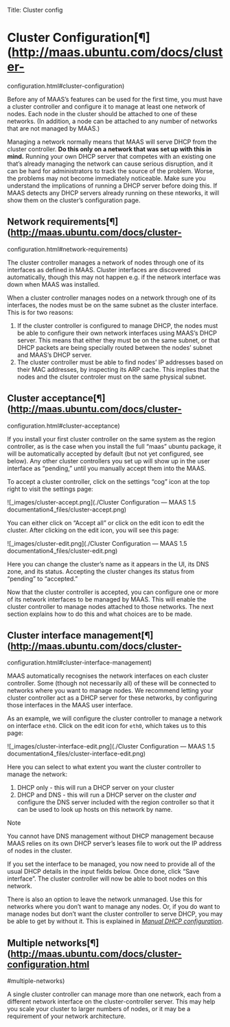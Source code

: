 Title: Cluster config

# Cluster Configuration[¶](http://maas.ubuntu.com/docs/cluster-
configuration.html#cluster-configuration)

Before any of MAAS’s features can be used for the first time, you must have a
cluster controller and configure it to manage at least one network of nodes.
Each node in the cluster should be attached to one of these networks. (In
addition, a node can be attached to any number of networks that are not
managed by MAAS.)

Managing a network normally means that MAAS will serve DHCP from the cluster
controller. **Do this only on a network that was set up with this in mind.**
Running your own DHCP server that competes with an existing one that’s already
managing the network can cause serious disruption, and it can be hard for
administrators to track the source of the problem. Worse, the problems may not
become immediately noticeable. Make sure you understand the implications of
running a DHCP server before doing this. If MAAS detects any DHCP servers
already running on these nteworks, it will show them on the cluster’s
configuration page.

## Network requirements[¶](http://maas.ubuntu.com/docs/cluster-
configuration.html#network-requirements)

The cluster controller manages a network of nodes through one of its
interfaces as defined in MAAS. Cluster interfaces are discovered
automatically, though this may not happen e.g. if the network interface was
down when MAAS was installed.

When a cluster controller manages nodes on a network through one of its
interfaces, the nodes must be on the same subnet as the cluster interface.
This is for two reasons:

  1. If the cluster controller is configured to manage DHCP, the nodes must be able to configure their own network interfaces using MAAS’s DHCP server. This means that either they must be on the same subnet, or that DHCP packets are being specially routed between the nodes’ subnet and MAAS’s DHCP server.
  2. The cluster controller must be able to find nodes’ IP addresses based on their MAC addresses, by inspecting its ARP cache. This implies that the nodes and the clsuter controler must on the same physical subnet.

## Cluster acceptance[¶](http://maas.ubuntu.com/docs/cluster-
configuration.html#cluster-acceptance)

If you install your first cluster controller on the same system as the region
controller, as is the case when you install the full “maas” ubuntu package, it
will be automatically accepted by default (but not yet configured, see below).
Any other cluster controllers you set up will show up in the user interface as
“pending,” until you manually accept them into the MAAS.

To accept a cluster controller, click on the settings “cog” icon at the top
right to visit the settings page:

![_images/cluster-accept.png](./Cluster Configuration — MAAS 1.5
documentation4_files/cluster-accept.png)

You can either click on “Accept all” or click on the edit icon to edit the
cluster. After clicking on the edit icon, you will see this page:

![_images/cluster-edit.png](./Cluster Configuration — MAAS 1.5
documentation4_files/cluster-edit.png)

Here you can change the cluster’s name as it appears in the UI, its DNS zone,
and its status. Accepting the cluster changes its status from “pending” to
“accepted.”

Now that the cluster controller is accepted, you can configure one or more of
its network interfaces to be managed by MAAS. This will enable the cluster
controller to manage nodes attached to those networks. The next section
explains how to do this and what choices are to be made.

## Cluster interface management[¶](http://maas.ubuntu.com/docs/cluster-
configuration.html#cluster-interface-management)

MAAS automatically recognises the network interfaces on each cluster
controller. Some (though not necessarily all) of these will be connected to
networks where you want to manage nodes. We recommend letting your cluster
controller act as a DHCP server for these networks, by configuring those
interfaces in the MAAS user interface.

As an example, we will configure the cluster controller to manage a network on
interface `eth0`. Click on the edit icon for `eth0`, which takes us to this
page:

![_images/cluster-interface-edit.png](./Cluster Configuration — MAAS 1.5
documentation4_files/cluster-interface-edit.png)

Here you can select to what extent you want the cluster controller to manage
the network:

  1. DHCP only - this will run a DHCP server on your cluster
  2. DHCP and DNS - this will run a DHCP server on the cluster _and_ configure the DNS server included with the region controller so that it can be used to look up hosts on this network by name.

Note

You cannot have DNS management without DHCP management because MAAS relies on
its own DHCP server’s leases file to work out the IP address of nodes in the
cluster.

If you set the interface to be managed, you now need to provide all of the
usual DHCP details in the input fields below. Once done, click “Save
interface”. The cluster controller will now be able to boot nodes on this
network.

There is also an option to leave the network unmanaged. Use this for networks
where you don’t want to manage any nodes. Or, if you do want to manage nodes
but don’t want the cluster controller to serve DHCP, you may be able to get by
without it. This is explained in [_Manual DHCP
configuration_](http://maas.ubuntu.com/docs/configure.html#manual-dhcp).

## Multiple networks[¶](http://maas.ubuntu.com/docs/cluster-configuration.html
#multiple-networks)

A single cluster controller can manage more than one network, each from a
different network interface on the cluster-controller server. This may help
you scale your cluster to larger numbers of nodes, or it may be a requirement
of your network architecture.

